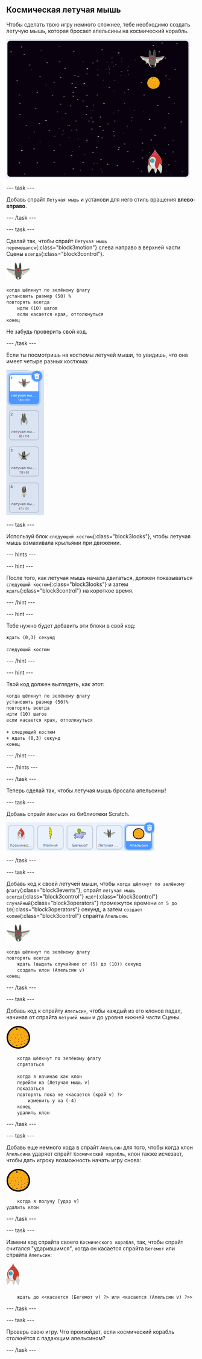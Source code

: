 ## Космическая летучая мышь

Чтобы сделать твою игру немного сложнее, тебе необходимо создать летучую мышь, которая бросает апельсины на космический корабль.

![летучая мышь бросает апельсин на космический корабль](images/bat-oranges.png)

--- task ---

Добавь спрайт `Летучая мышь` и установи для него стиль вращения **влево-вправо**.

--- /task ---

--- task ---

Сделай так, чтобы спрайт `Летучая мышь` `перемещался`{:class="block3motion"} слева направо в верхней части Сцены `всегда`{:class="block3control"}.

![спрайт летучей мыши](images/bat-sprite.png)

```blocks3
когда щёлкнут по зелёному флагу
установить размер (50) %
повторять всегда
    идти (10) шагов
    если касается края, оттолкнуться
конец
```

Не забудь проверить свой код.

--- /task ---

Если ты посмотришь на костюмы летучей мыши, то увидишь, что она имеет четыре разных костюма:

![снимок экрана](images/invaders-bat-costume.png)

--- task ---

Используй блок `следующий костюм`{:class="block3looks"}, чтобы летучая мышь взмахивала крыльями при движении.

--- hints ---


--- hint ---

После того, как летучая мышь начала двигаться, должен показываться `следующий костюм`{:class="block3looks"} и затем `ждать`{:class="block3control"} на короткое время.

--- /hint ---

--- hint ---

Тебе нужно будет добавить эти блоки в свой код:

```blocks3
ждать (0,3) секунд

следующий костюм
```

--- /hint ---

--- hint ---

Твой код должен выглядеть, как этот:

```blocks3
когда щёлкнут по зелёному флагу
установить размер (50)%
повторять всегда
идти (10) шагов
если касается края, оттолкнуться

+ следующий костюм
+ ждать (0,3) секунд
конец
```

--- /hint ---

--- /hints ---

--- /task ---

Теперь сделай так, чтобы летучая мышь бросала апельсины!

--- task ---

Добавь спрайт `Апельсин` из библиотеки Scratch.

![снимок экрана](images/invaders-orange.png)

--- /task ---

--- task ---

Добавь код к своей летучей мыши, чтобы `когда щёлкнут по зелёному флагу`{:class="block3events"}, спрайт `летучая мышь` `всегда`{:class="block3control"} `ждёт`{:class="block3control"} `случайный`{:class="block3operators"} промежуток времени `от 5 до 10`{:class="block3operators"} секунд, а затем `создает копию`{:class="block3control"} спрайта `Апельсин`.

![спрайт летучей мыши](images/bat-sprite.png)

```blocks3
когда щёлкнут по зелёному флагу
повторять всегда
    ждать (выдать случайное от (5) до (10)) секунд
    создать клон (Апельсин v)
конец
```

--- /task ---

--- task ---

Добавь код к спрайту `Апельсин`, чтобы каждый из его клонов падал, начиная от спрайта `летучей мыши` и до уровня нижней части Сцены.

![спрайт апельсина](images/orange-sprite.png)

```blocks3
    когда щёлкнут по зелёному флагу
    спрятаться

    когда я начинаю как клон
    перейти на (Летучая мышь v)
    показаться
    повторять пока не <касается (край v) ?>
        изменить y на (-4)
    конец
    удалить клон
```

--- /task ---

--- task ---

Добавь еще немного кода в спрайт `Апельсин` для того, чтобы когда клон `Апельсина` ударяет спрайт `Космический корабль`, клон также исчезает, чтобы дать игроку возможность начать игру снова:

![спрайт апельсина](images/orange-sprite.png)

```blocks3
    когда я получу [удар v]
удалить клон
```

--- /task ---

--- task ---

Измени код спрайта своего `Космического корабля`, так, чтобы спрайт считался "ударившимся", когда он касается спрайта `Бегемот` или спрайта `Апельсин`:

![спрайт ракета](images/rocket-sprite.png)

```blocks3
    ждать до <<касается (Бегемот v) ?> или <касается (Апельсин v) ?>>

```

--- /task ---

--- task ---

Проверь свою игру. Что произойдет, если космический корабль столкнётся с падающим апельсином?

--- /task ---